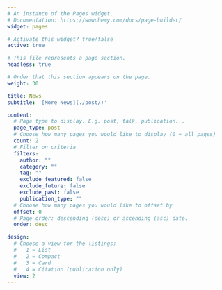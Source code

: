 ```yaml
---
# An instance of the Pages widget.
# Documentation: https://wowchemy.com/docs/page-builder/
widget: pages

# Activate this widget? true/false
active: true

# This file represents a page section.
headless: true

# Order that this section appears on the page.
weight: 30

title: News
subtitle: '[More News](./post/)'

content:
  # Page type to display. E.g. post, talk, publication...
  page_type: post
  # Choose how many pages you would like to display (0 = all pages)
  count: 2
  # Filter on criteria
  filters:
    author: ""
    category: ""
    tag: ""
    exclude_featured: false
    exclude_future: false
    exclude_past: false
    publication_type: ""
  # Choose how many pages you would like to offset by
  offset: 0
  # Page order: descending (desc) or ascending (asc) date.
  order: desc

design:
  # Choose a view for the listings:
  #   1 = List
  #   2 = Compact
  #   3 = Card
  #   4 = Citation (publication only)
  view: 2
---
```

